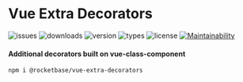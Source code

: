 # Vue Extra Decorators

![issues](https://img.shields.io/github/issues-raw/rocketbase-io/vue-extra-decorators)
![downloads](https://img.shields.io/npm/dw/@rocketbase/vue-extra-decorators)
![version](https://img.shields.io/npm/v/@rocketbase/vue-extra-decorators)
![types](https://img.shields.io/npm/types/@rocketbase/vue-extra-decorators)
![license](https://img.shields.io/npm/l/@rocketbase/vue-extra-decorators)
[![Maintainability](https://api.codeclimate.com/v1/badges/5810e146d79c7ae3366a/maintainability)](https://codeclimate.com/github/rocketbase-io/vue-extra-decorators/maintainability)


#### Additional decorators built on vue-class-component

```shell script
npm i @rocketbase/vue-extra-decorators
```
